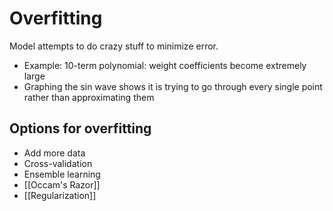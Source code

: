 # Overfitting
Model attempts to do crazy stuff to minimize error.
- Example: 10-term polynomial: weight coefficients become extremely large
- Graphing the sin wave shows it is trying to go through every single point rather than approximating them

## Options for overfitting
- Add more data
- Cross-validation
- Ensemble learning
- [[Occam's Razor]]
- [[Regularization]]

